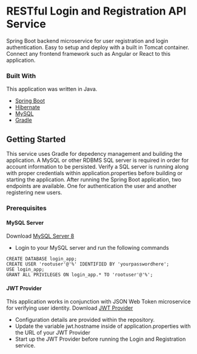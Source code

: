 # RESTful Login and Registration API Service
Spring Boot backend microservice for user registration and login authentication. Easy to setup and deploy with a built in Tomcat container. Connect any frontend framework such as Angular or React to this application.

### Built With
This application was written in Java.
* [Spring Boot](https://https://spring.io/guides/gs/spring-boot/)
* [Hibernate](https://hibernate.org/)
* [MySQL](https://www.mysql.com/)
* [Gradle](https://gradle.org/)

<!-- GETTING STARTED -->
## Getting Started

This service uses Gradle for depedency management and building the application. A MySQL or other RDBMS SQL server is required in order for account information to be persisted.
Verify a SQL server is running along with proper credentials within application.properties before building or starting the application. After running the Spring Boot application, two endpoints are available. One for authentication the user and another registering new users.

### Prerequisites
#### MySQL Server
Download [MySQL Server 8](https://dev.mysql.com/downloads/mysql/)
* Login to your MySQL server and run the following commands
```mysql
CREATE DATABASE login_app;
CREATE USER 'rootuser'@'%' IDENTIFIED BY 'yourpasswordhere';
USE login_app;
GRANT ALL PRIVILEGES ON login_app.* TO 'rootuser'@'%';
```

#### JWT Provider
This application works in conjunction with JSON Web Token microservice for verifying user identity.
Download [JWT Provider](https://github.com/jasontokarski/JwtProvider)
* Configuration details are provided within the repository.
* Update the variable jwt.hostname inside of application.properties with the URL of your JWT Provider
* Start up the JWT Provider before running the Login and Registration service.
